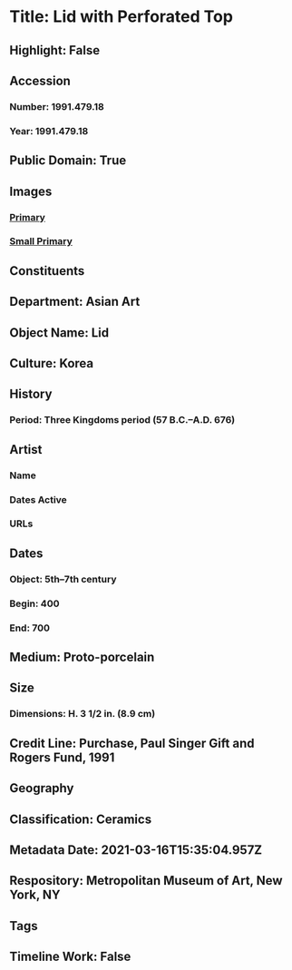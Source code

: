 # Title: Lid with Perforated Top
## Highlight: False
## Accession
### Number: 1991.479.18
### Year: 1991.479.18
## Public Domain: True
## Images
### [Primary](https://images.metmuseum.org/CRDImages/as/original/1991_479_18.JPG)
### [Small Primary](https://images.metmuseum.org/CRDImages/as/web-large/1991_479_18.JPG)
## Constituents
## Department: Asian Art
## Object Name: Lid
## Culture: Korea
## History
### Period: Three Kingdoms period (57 B.C.–A.D. 676)
## Artist
### Name
### Dates Active
### URLs
## Dates
### Object: 5th–7th century
### Begin: 400
### End: 700
## Medium: Proto-porcelain
## Size
### Dimensions: H. 3 1/2 in. (8.9 cm)
## Credit Line: Purchase, Paul Singer Gift and Rogers Fund, 1991
## Geography
## Classification: Ceramics
## Metadata Date: 2021-03-16T15:35:04.957Z
## Respository: Metropolitan Museum of Art, New York, NY
## Tags
## Timeline Work: False